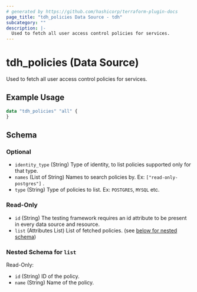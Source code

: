 ```yaml
---
# generated by https://github.com/hashicorp/terraform-plugin-docs
page_title: "tdh_policies Data Source - tdh"
subcategory: ""
description: |-
  Used to fetch all user access control policies for services.
---
```


# tdh_policies (Data Source)

Used to fetch all user access control policies for services.

## Example Usage

```terraform
data "tdh_policies" "all" {
}
```

<!-- schema generated by tfplugindocs -->
## Schema

### Optional

- `identity_type` (String) Type of identity, to list policies supported only for that type.
- `names` (List of String) Names to search policies by. Ex: `["read-only-postgres"]` .
- `type` (String) Type of policies to list. Ex: `POSTGRES`, `MYSQL` etc.

### Read-Only

- `id` (String) The testing framework requires an id attribute to be present in every data source and resource.
- `list` (Attributes List) List of fetched policies. (see [below for nested schema](#nestedatt--list))

<a id="nestedatt--list"></a>
### Nested Schema for `list`

Read-Only:

- `id` (String) ID of the policy.
- `name` (String) Name of the policy.



